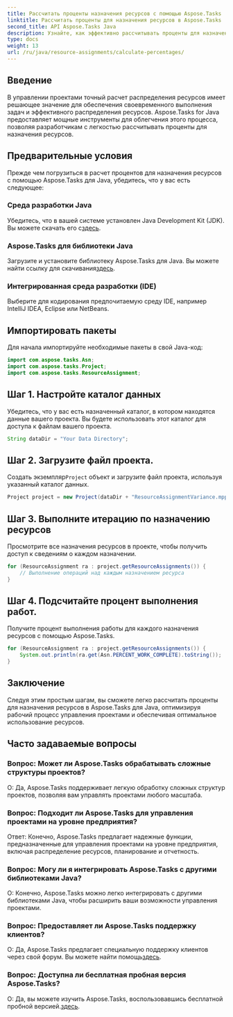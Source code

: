 ```yaml
---
title: Рассчитать проценты назначения ресурсов с помощью Aspose.Tasks
linktitle: Рассчитать проценты для назначения ресурсов в Aspose.Tasks
second_title: API Aspose.Tasks Java
description: Узнайте, как эффективно рассчитывать проценты для назначения ресурсов в проектах Java с помощью Aspose.Tasks, упрощая задачи управления проектами.
type: docs
weight: 13
url: /ru/java/resource-assignments/calculate-percentages/
---
```

## Введение
В управлении проектами точный расчет распределения ресурсов имеет решающее значение для обеспечения своевременного выполнения задач и эффективного распределения ресурсов. Aspose.Tasks for Java предоставляет мощные инструменты для облегчения этого процесса, позволяя разработчикам с легкостью рассчитывать проценты для назначения ресурсов.
## Предварительные условия
Прежде чем погрузиться в расчет процентов для назначения ресурсов с помощью Aspose.Tasks для Java, убедитесь, что у вас есть следующее:
### Среда разработки Java
 Убедитесь, что в вашей системе установлен Java Development Kit (JDK). Вы можете скачать его с[здесь](https://www.oracle.com/java/technologies/javase-jdk11-downloads.html).
### Aspose.Tasks для библиотеки Java
 Загрузите и установите библиотеку Aspose.Tasks для Java. Вы можете найти ссылку для скачивания[здесь](https://releases.aspose.com/tasks/java/).
### Интегрированная среда разработки (IDE)
Выберите для кодирования предпочитаемую среду IDE, например IntelliJ IDEA, Eclipse или NetBeans. 

## Импортировать пакеты
Для начала импортируйте необходимые пакеты в свой Java-код:
```java
import com.aspose.tasks.Asn;
import com.aspose.tasks.Project;
import com.aspose.tasks.ResourceAssignment;
```

## Шаг 1. Настройте каталог данных
Убедитесь, что у вас есть назначенный каталог, в котором находятся данные вашего проекта. Вы будете использовать этот каталог для доступа к файлам вашего проекта.
```java
String dataDir = "Your Data Directory";
```
## Шаг 2. Загрузите файл проекта.
 Создать экземпляр`Project` объект и загрузите файл проекта, используя указанный каталог данных.
```java
Project project = new Project(dataDir + "ResourceAssignmentVariance.mpp");
```
## Шаг 3. Выполните итерацию по назначению ресурсов
Просмотрите все назначения ресурсов в проекте, чтобы получить доступ к сведениям о каждом назначении.
```java
for (ResourceAssignment ra : project.getResourceAssignments()) {
    // Выполнение операций над каждым назначением ресурса
}
```
## Шаг 4. Подсчитайте процент выполнения работ.
Получите процент выполнения работы для каждого назначения ресурсов с помощью Aspose.Tasks.
```java
for (ResourceAssignment ra : project.getResourceAssignments()) {
    System.out.println(ra.get(Asn.PERCENT_WORK_COMPLETE).toString());
}
```

## Заключение
Следуя этим простым шагам, вы сможете легко рассчитать проценты для назначения ресурсов в Aspose.Tasks для Java, оптимизируя рабочий процесс управления проектами и обеспечивая оптимальное использование ресурсов.
## Часто задаваемые вопросы
### Вопрос: Может ли Aspose.Tasks обрабатывать сложные структуры проектов?
О: Да, Aspose.Tasks поддерживает легкую обработку сложных структур проектов, позволяя вам управлять проектами любого масштаба.
### Вопрос: Подходит ли Aspose.Tasks для управления проектами на уровне предприятия?
Ответ: Конечно, Aspose.Tasks предлагает надежные функции, предназначенные для управления проектами на уровне предприятия, включая распределение ресурсов, планирование и отчетность.
### Вопрос: Могу ли я интегрировать Aspose.Tasks с другими библиотеками Java?
О: Конечно, Aspose.Tasks можно легко интегрировать с другими библиотеками Java, чтобы расширить ваши возможности управления проектами.
### Вопрос: Предоставляет ли Aspose.Tasks поддержку клиентов?
 О: Да, Aspose.Tasks предлагает специальную поддержку клиентов через свой форум. Вы можете найти помощь[здесь](https://forum.aspose.com/c/tasks/15).
### Вопрос: Доступна ли бесплатная пробная версия Aspose.Tasks?
 О: Да, вы можете изучить Aspose.Tasks, воспользовавшись бесплатной пробной версией.[здесь](https://releases.aspose.com/).